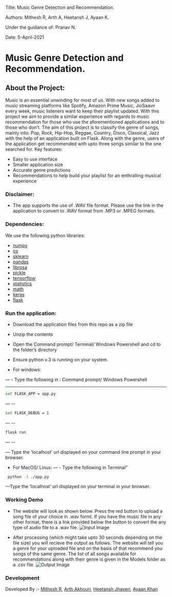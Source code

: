 Title: Music Genre Detection and Recommendation.

Authors: Mithesh R, Arth A, Heetansh J, Ayaan K.

Under the guidance of: Pranav N.

Date: 5-April-2021

# Music Genre Detection and Recommendation.

## About the Project:
Music is an essential unwinding for most of us. With new songs added to music streaming platforms like Spotify, Amazon Prime Music, JioSaavn every week, music listeners want to keep their playlist updated. With this project we aim to provide a similar experience with regards to music recommendation for those who use the aforementioned applications and to those who don’t. 
The aim of this project is to classify the genre of songs, mainly into: Pop, Rock, Hip-Hop, Reggae, Country, Disco, Classical, Jazz with the help of an application built on Flask. Along with the genre, users of the application get recommended with upto three songs similar to the one searched for.
Key features:
- Easy to use interface
- Smaller application size
- Accurate genre predictions
- Recommendations to help build your playlist for an enthralling musical experience

### Disclaimer:
- The app supports the use of .WAV file format. Please use the link in the application to convert to .WAV format from .MP3 or .MPEG formats.

### Dependencies:
We use the following python libraries:
* [numpy]
* [os]
* [sklearn]
* [pandas]
* [librosa]
* [pickle]
* [tensorflow]
* [statistics]
* [math]
* [keras]
* [flask]

### Run the application:

- Download the application files from this repo as a zip file

- Unzip the contents

- Open the Command prompt/ Terminal/ Windows Powershell and cd to the folder’s directory

- Ensure python v.3 is running on your system.

- For windows:

— - Type the following in : Command prompt/ Windows Powershell

- --

```sh
set FLASK_APP = app.py
```
— -- 

 ```sh
set FLASK_DEBUG = 1
```
— -- 

```sh
flask run
```
— -- 

— Type the ‘localhost’ url displayed on your command line prompt in your browser.

- For MacOS/ Linux:
— - Type the following in Terminal”

```sh
 python -3 ./app.py
 ```
—Type the ‘localhost’ url displayed on your terminal in your browser.

### Working Demo

- The website will look as shown below. Press the red button to upload a song file of your choice in .wav formt. If you have the music file in any other format, there is a link provided below the button to convert the any type of audio file to a .wav file.
![Input Image](https://github.com/FlintyTub49/MusicRecommender/blob/main/Output/input.png)

- After processing (which might take upto 30 seconds depending on the file size) you will recieve the output as follows. The website will tell you a genre for your uploaded file and on the basis of that recommend you songs of the same genre. The list of all songs available for recommendations along with their genre is given in the Models folder as a .csv file.
![Output Image](https://github.com/FlintyTub49/MusicRecommender/blob/main/Output/output.png)

### Development

Developed By :-
[Mithesh R], 
[Arth Akhouri],
[Heetansh Jhaveri],
[Ayaan Khan]


[//]: #
	[numPy]: <https://numpy.org>
	[pandas]: <https://pandas.pydata.org>
	[sklearn]: <https://scikit-learn.org/stable/>
	[os]: <https://docs.python.org/3/library/os.html>
	[librosa]: <https://pandas.pydata.org>
	[pickle]: <https://docs.python.org/3/library/pickle.html>
	[os]: <https://docs.python.org/3/library/os.html>
	[librosa]: <https://librosa.org/doc/latest/index.html>
	[tensorflow]: <https://www.tensorflow.org>
	[statistics]: <https://docs.python.org/3/library/statistics.html>
	[math]: <https://docs.python.org/3/library/math.html>
	[keras]: <https://keras.io>
	[flask]: <https://flask.palletsprojects.com/en/1.1.x/>
	[Arth Akhouri]: <https://github.com/user/FlintyTub49>
	[Mithesh R]: <https://github.com/user/259-mit>
	[Heetansh Jhaveri]: <https://github.com/user/hjj31>
	[Ayaan Khan]: <https://github.com/user/ayaan-27>
